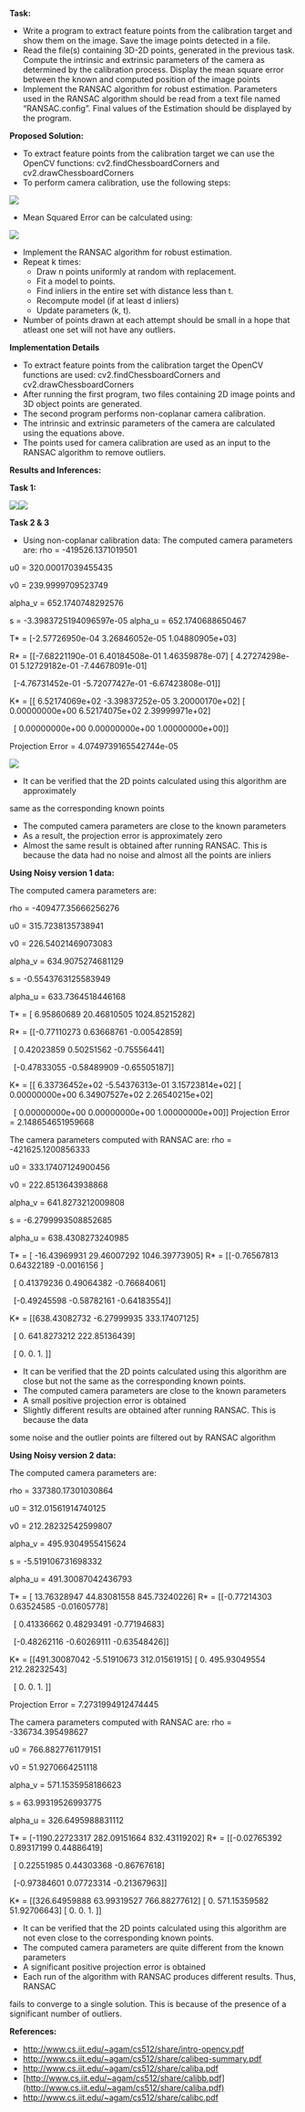 ﻿**Task:**  

- Write a program to extract feature points from the calibration target and show them on the image. Save the image points detected in a file. 
- Read the file(s) containing 3D-2D points, generated in the previous task. Compute the intrinsic and extrinsic parameters of the camera as determined by the calibration process. Display the mean square error between the known and computed position of the image points 
- Implement the RANSAC algorithm for robust estimation. Parameters used in the RANSAC algorithm should be read from a text file named “RANSAC.config”. Final values of the Estimation should be displayed by the program. 

**Proposed Solution:** 

- To extract feature points from the calibration target we can use the OpenCV functions: cv2.findChessboardCorners and cv2.drawChessboardCorners 
- To perform camera calibration, use the following steps: 

![](Assignment%204.001.png)

- Mean Squared Error can be calculated using: 

![](Assignment%204.002.png)

- Implement the RANSAC algorithm for robust estimation.  
- Repeat k times:  
  - Draw n points uniformly at random with replacement.  
  - Fit a model to points.  
  - Find inliers in the entire set with distance less than t.  
  - Recompute model (if at least d inliers)  
  - Update parameters (k, t).  
- Number of points drawn at each attempt should be small in a hope that atleast one set will not have any outliers.  

**Implementation Details** 

- To extract feature points from the calibration target the OpenCV functions are used: cv2.findChessboardCorners and cv2.drawChessboardCorners 
- After running the first program, two files containing 2D image points and 3D object points are generated. 
- The second program performs non-coplanar camera calibration. 
- The intrinsic and extrinsic parameters of the camera are calculated using the equations above. 
- The points used for camera calibration are used as an input to the RANSAC algorithm to remove outliers. 

**Results and Inferences:** 

**Task 1:** 

![](Assignment%204.003.png)![](Assignment%204.004.png)

**Task 2 & 3** 

- Using non-coplanar calibration data: The computed camera parameters are:  rho = -419526.1371019501 

u0 = 320.00017039455435 

v0 = 239.9999709523749 

alpha\_v = 652.1740748292576 

s = -3.3983725194096597e-05 alpha\_u = 652.1740688650467 

T\* = [-2.57726950e-04  3.26846052e-05  1.04880905e+03] 

R\* = [[-7.68221190e-01  6.40184508e-01  1.46359878e-07]  [ 4.27274298e-01  5.12729182e-01 -7.44678091e-01] 

` `[-4.76731452e-01 -5.72077427e-01 -6.67423808e-01]] 

K\* = [[ 6.52174069e+02 -3.39837252e-05  3.20000170e+02]  [ 0.00000000e+00  6.52174075e+02  2.39999971e+02] 

` `[ 0.00000000e+00  0.00000000e+00  1.00000000e+00]] 

Projection Error = 4.0749739165542744e-05 

![](Assignment%204.005.png)

- It can be verified that the 2D points calculated using this algorithm are approximately 

same as the corresponding known points 

- The computed camera parameters are close to the known parameters 
- As a result, the projection error is approximately zero 
- Almost the same result is obtained after running RANSAC. This is because the data had no noise and almost all the points are inliers 



**Using Noisy version 1 data:** 

The computed camera parameters are:  

rho = -409477.35666256276 

u0 = 315.7238135738941 

v0 = 226.54021469073083 

alpha\_v = 634.9075274681129 

s = -0.5543763125583949 

alpha\_u = 633.7364518446168 

T\* = [   6.95860689   20.46810505 1024.85215282] 

R\* = [[-0.77110273  0.63668761 -0.00542859] 

` `[ 0.42023859  0.50251562 -0.75556441] 

` `[-0.47833055 -0.58489909 -0.65505187]] 

K\* = [[ 6.33736452e+02 -5.54376313e-01  3.15723814e+02]  [ 0.00000000e+00  6.34907527e+02  2.26540215e+02] 

` `[ 0.00000000e+00  0.00000000e+00  1.00000000e+00]] Projection Error = 2.148654651959668 

The camera parameters computed with RANSAC are: rho = -421625.1200856333 

u0 = 333.17407124900456 

v0 = 222.8513643938868 

alpha\_v = 641.8273212009808 

s = -6.2799993508852685 

alpha\_u = 638.4308273240985 

T\* = [ -16.43969931   29.46007292 1046.39773905] R\* = [[-0.76567813  0.64322189 -0.0016156 ] 

` `[ 0.41379236  0.49064382 -0.76684061] 

` `[-0.49245598 -0.58782161 -0.64183554]] 

K\* = [[638.43082732  -6.27999935 333.17407125] 

` `[  0.         641.8273212  222.85136439] 

` `[  0.           0.           1.        ]] 

- It can be verified that the 2D points calculated using this algorithm are close but not the same as the corresponding known points. 
- The computed camera parameters are close to the known parameters 
- A small positive projection error is obtained 
- Slightly different results are obtained after running RANSAC. This is because the data 

some noise and the outlier points are filtered out by RANSAC algorithm 



**Using Noisy version 2 data:** 

The computed camera parameters are:  

rho = 337380.17301030864 

u0 = 312.01561914740125 

v0 = 212.28232542599807 

alpha\_v = 495.9304955415624 

s = -5.519106731698332 

alpha\_u = 491.30087042436793 

T\* = [ 13.76328947  44.83081558 845.73240226] R\* = [[-0.77214303  0.63524585 -0.01605778] 

` `[ 0.41336662  0.48293491 -0.77194683] 

` `[-0.48262116 -0.60269111 -0.63548426]] 

K\* = [[491.30087042  -5.51910673 312.01561915]  [  0.         495.93049554 212.28232543] 

` `[  0.           0.           1.        ]] 

Projection Error = 7.2731994912474445 

The camera parameters computed with RANSAC are: rho = -336734.395498627 

u0 = 766.8827761179151 

v0 = 51.9270664251118 

alpha\_v = 571.1535958186623 

s = 63.99319526993775 

alpha\_u = 326.6495988831112 

T\* = [-1190.22723317   282.09151664   832.43119202] R\* = [[-0.02765392  0.89317199  0.44886419] 

` `[ 0.22551985  0.44303368 -0.86767618] 

` `[-0.97384601  0.07723314 -0.21367963]] 

K\* = [[326.64959888  63.99319527 766.88277612]  [  0.         571.15359582  51.92706643]  [  0.           0.           1.        ]] 

- It can be verified that the 2D points calculated using this algorithm are not even close to the corresponding known points. 
- The computed camera parameters are quite different from the known parameters 
- A significant positive projection error is obtained 
- Each run of the algorithm with RANSAC produces different results. Thus, RANSAC 

fails to converge to a single solution. This is because of the presence of a significant number of outliers.  

**References:** 

- <http://www.cs.iit.edu/~agam/cs512/share/intro-opencv.pdf>  
- <http://www.cs.iit.edu/~agam/cs512/share/calibeq-summary.pdf>  
- <http://www.cs.iit.edu/~agam/cs512/share/caliba.pdf>  
- [http://www.cs.iit.edu/~agam/cs512/share/calibb.pdf](http://www.cs.iit.edu/~agam/cs512/share/caliba.pdf)  
- <http://www.cs.iit.edu/~agam/cs512/share/calibc.pdf>  
